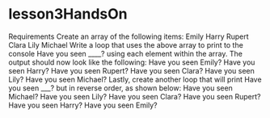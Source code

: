 # lesson3HandsOn

Requirements
Create an array of the following items:
Emily
Harry
Rupert
Clara
Lily
Michael
Write a loop that uses the above array to print to the console Have you seen ____? using each element within the array.
The output should now look like the following:
Have you seen Emily?
Have you seen Harry?
Have you seen Rupert?
Have you seen Clara?
Have you seen Lily?
Have you seen Michael?
Lastly, create another loop that will print Have you seen ___? but in reverse order, as shown below:
Have you seen Michael?
Have you seen Lily?
Have you seen Clara?
Have you seen Rupert?
Have you seen Harry?
Have you seen Emily?
